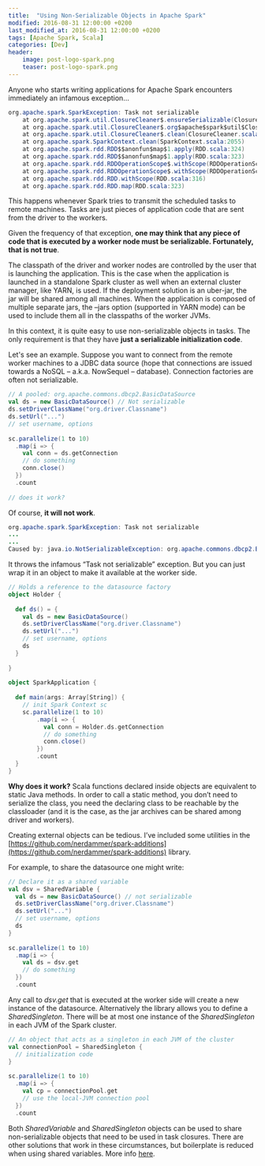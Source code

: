 ```yaml
---
title:  "Using Non-Serializable Objects in Apache Spark"
modified: 2016-08-31 12:00:00 +0200
last_modified_at: 2016-08-31 12:00:00 +0200
tags: [Apache Spark, Scala]
categories: [Dev]
header:
    image: post-logo-spark.png
    teaser: post-logo-spark.png
---
```

Anyone who starts writing applications for Apache Spark encounters immediately an infamous exception...

```java
org.apache.spark.SparkException: Task not serializable
	at org.apache.spark.util.ClosureCleaner$.ensureSerializable(ClosureCleaner.scala:304)
	at org.apache.spark.util.ClosureCleaner$.org$apache$spark$util$ClosureCleaner$$clean(ClosureCleaner.scala:294)
	at org.apache.spark.util.ClosureCleaner$.clean(ClosureCleaner.scala:122)
	at org.apache.spark.SparkContext.clean(SparkContext.scala:2055)
	at org.apache.spark.rdd.RDD$$anonfun$map$1.apply(RDD.scala:324)
	at org.apache.spark.rdd.RDD$$anonfun$map$1.apply(RDD.scala:323)
	at org.apache.spark.rdd.RDDOperationScope$.withScope(RDDOperationScope.scala:150)
	at org.apache.spark.rdd.RDDOperationScope$.withScope(RDDOperationScope.scala:111)
	at org.apache.spark.rdd.RDD.withScope(RDD.scala:316)
	at org.apache.spark.rdd.RDD.map(RDD.scala:323)
```

This happens whenever Spark tries to transmit the scheduled tasks to remote machines. Tasks are just pieces of application code that are sent from the driver to the workers.

Given the frequency of that exception, **one may think that any piece of code that is executed by a worker node must be serializable. Fortunately, that is not true**.

The classpath of the driver and worker nodes are controlled by the user that is launching the application. This is the case when the application is launched in a standalone Spark cluster as well when an external cluster manager, like YARN, is used. If the deployment solution is an uber-jar, the jar will be shared among all machines. When the application is composed of multiple separate jars, the –jars option (supported in YARN mode) can be used to include them all in the classpaths of the worker JVMs.

In this context, it is quite easy to use non-serializable objects in tasks. 
The only requirement is that they have **just a serializable initialization code**.

Let's see an example. Suppose you want to connect from the remote worker machines to a JDBC data source (hope that connections are issued towards a NoSQL – a.k.a. NowSequel – database). Connection factories are often not serializable.

```scala
// A pooled: org.apache.commons.dbcp2.BasicDataSource
val ds = new BasicDataSource() // Not serializable
ds.setDriverClassName("org.driver.Classname")
ds.setUrl("...")
// set username, options
 
sc.parallelize(1 to 10)
  .map(i => {
    val conn = ds.getConnection
    // do something
    conn.close()
  })
  .count
 
// does it work?
```

Of course, **it will not work**.

```java
org.apache.spark.SparkException: Task not serializable
...
...
Caused by: java.io.NotSerializableException: org.apache.commons.dbcp2.BasicDataSource
```

It throws the infamous “Task not serializable” exception. But you can just wrap it in an object to make it available at the worker side.

```scala
// Holds a reference to the datasource factory
object Holder {
 
  def ds() = {
    val ds = new BasicDataSource()
    ds.setDriverClassName("org.driver.Classname")
    ds.setUrl("...")
    // set username, options
    ds
  }
 
}
 
object SparkApplication {
 
  def main(args: Array[String]) {
    // init Spark Context sc
    sc.parallelize(1 to 10)
        .map(i => {
          val conn = Holder.ds.getConnection
          // do something
          conn.close()
        })
        .count
  }
}
```

**Why does it work?** 
Scala functions declared inside objects are equivalent to static Java methods. In order to call a static method, you don’t need to serialize the class, you need the declaring class to be reachable by the classloader (and it is the case, as the jar archives can be shared among driver and workers).

Creating external objects can be tedious. I’ve included some utilities in the [https://github.com/nerdammer/spark-additions](https://github.com/nerdammer/spark-additions) library.

For example, to share the datasource one might write:

```scala
// Declare it as a shared variable
val dsv = SharedVariable {
  val ds = new BasicDataSource() // not serializable
  ds.setDriverClassName("org.driver.Classname")
  ds.setUrl("...")
  // set username, options
  ds
}
 
sc.parallelize(1 to 10)
  .map(i => {
    val ds = dsv.get
    // do something
  })
  .count
```

Any call to *dsv.get* that is executed at the worker side will create a new instance of the datasource. 
Alternatively the library allows you to define a *SharedSingleton*. 
There will be at most one instance of the *SharedSingleton* in each JVM of the Spark cluster.

```scala
// An object that acts as a singleton in each JVM of the cluster
val connectionPool = SharedSingleton {
  // initialization code
}
 
sc.parallelize(1 to 10)
  .map(i => {
    val cp = connectionPool.get
    // use the local-JVM connection pool
  })
  .count
```

Both *SharedVariable* and *SharedSingleton* objects can be used to share non-serializable objects that need to be used in task closures. 
There are other solutions that work in these circumstances, but boilerplate is reduced when using shared variables. 
More info [here](https://github.com/nerdammer/spark-additions/tree/master/core/src/main/scala/it/nerdammer/spark/additions/variables).